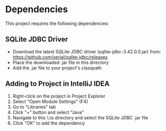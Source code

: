 # Dependencies

This project requires the following dependencies:

## SQLite JDBC Driver
- Download the latest SQLite JDBC driver (sqlite-jdbc-3.42.0.0.jar) from:
  https://github.com/xerial/sqlite-jdbc/releases
- Place the downloaded .jar file in this directory
- Add the .jar file to your project's classpath

## Adding to Project in IntelliJ IDEA
1. Right-click on the project in Project Explorer
2. Select "Open Module Settings" (F4)
3. Go to "Libraries" tab
4. Click "+" button and select "Java"
5. Navigate to this `lib` directory and select the SQLite JDBC .jar file
6. Click "OK" to add the dependency 